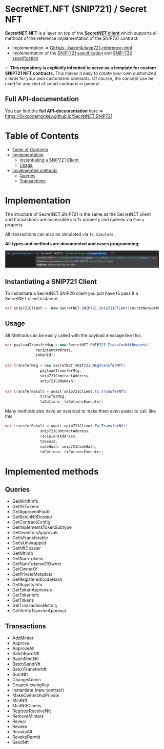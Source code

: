 # SecretNET.NFT (SNIP721) / Secret NFT
**SecretNET.NFT** is a layer on top of the [**SecretNET client**](https://github.com/0xxCodemonkey/SecretNET) which supports all methods of the reference implementation of the SNIP721 contract:
- Implementation => [GitHub - baedrik/snip721-reference-impl](https://github.com/baedrik/snip721-reference-impl) 
- Implementation of the [SNIP-721 specification](https://github.com/SecretFoundation/SNIPs/blob/master/SNIP-721.md) and [SNIP-722 specification](https://github.com/baedrik/snip-722-spec/blob/master/SNIP-722.md).

:white_check_mark: **This repository is explicitly intended to serve as a template for custom SNIP721 NFT contracts.**
This makes it easy to create your own customized clients for your own customized contracts.
Of course, the concept can be used for any kind of smart contracts in general.

## Full API-documentation
You can find the **full API-documentation** here => https://0xxcodemonkey.github.io/SecretNET.SNIP721

# Table of Contents
- [Table of Contents](#table-of-contents)
- [Implementation](#implementation)
  - [Instantiating a SNIP721 Client](#instantiating-a-snip721-client)
  - [Usage](#usage)
- [Implemented methods](#implemented-methods)
  - [Queries](#queries)
  - [Transactions](#transactions)

# Implementation
The structure of SecretNET.SNIP721 is the same as the SecretNET client and transactions are accessible via ```Tx``` property and queries via ```Query``` property.

All transactions can also be simulated via ```Tx.Simulate```.

**All types and methods are documented and eases programming:**

![](resources/VS_IntelliSense.png)
## Instantiating a SNIP721 Client
To instantiate a SecretNET.SNIP20 client you just have to pass it a SecretNET client instance:
```  csharp
var snip721Client =  new SecretNET.SNIP721.Snip721Client(secretNetworkClient);
```

## Usage
All Methods can be easily called with the payload message like this:
```  csharp
var payloadTransferMsg = new SecretNET.SNIP721.TransferNftRequest(
              recipientAddress,
              tokenId);
              
var transferMsg = new SecretNET.SNIP721.MsgTransferNft(
                payloadTransferMsg, 
                snip721ContractAddress, 
                snip721CodeHash);

var transferResult = await snip721Client.Tx.TransferNft(
                transferMsg, 
                txOptions: txOptionsExecute);
```

Many methods also have an overload to make them even easier to call, like this
```  csharp
var transferResult = await snip721Client.Tx.TransferNft(
                snip721ContractAddress, 
                recipientAddress, 
                tokenId, 
                codeHash: snip721CodeHash, 
                txOptions: txOptionsExecute);
```

# Implemented methods
## Queries
- GetAllNftInfo
- GetAllTokens
- GetApprovedForAll
- GetBatchNftDossier
- GetContractConfig
- GetImplementsTokenSubtype
- GetInventoryApprovals
- GetIsTransferable
- GetIsUnwrapped
- GetNftDossier
- GetNftInfo
- GetNumTokens
- GetNumTokensOfOwner
- GetOwnerOf
- GetPrivateMetadata
- GetRegisteredCodeHash
- GetRoyaltyInfo
- GetTokenApprovals
- GetTokenInfo
- GetTokens
- GetTransactionHistory
- GetVerifyTransferApproval

## Transactions
- AddMinter
- Approve
- ApproveAll
- BatchBurnNft
- BatchMintNft
- BatchSendNft
- BatchTransferNft
- BurnNft
- ChangeAdmin
- CreateViewingKey
- Instantiate (new contract)
- MakeOwnershipPrivate
- MintNft
- MintNftClones
- RegisterReceiveNft
- RemoveMinters
- Reveal
- Revoke
- RevokeAll
- RevokePermit
- SendNft

